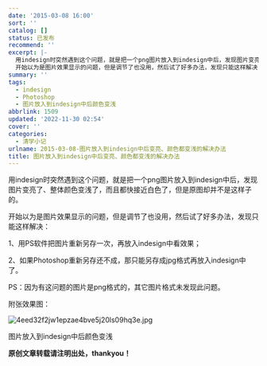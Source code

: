 ```yaml
---
date: '2015-03-08 16:00'
sort: ''
catalog: []
status: 已发布
recommend: ''
excerpt: |-
  用indesign时突然遇到这个问题，就是把一个png图片放入到indesign中后，发现图片变亮了、整体颜色变浅了，而且都快接近白色了，但是原图却并不是这样子的。
  开始以为是图片效果显示的问题，但是调节了也没用，然后试了好多办法，发现只能这样解决
summary: ''
tags:
  - indesign
  - Photoshop
  - 图片放入到indesign中后颜色变浅
abbrlink: 1509
updated: '2022-11-30 02:54'
cover: ''
categories:
  - 清学小记
urlname: 2015-03-08-图片放入到indesign中后变亮、颜色都变浅的解决办法
title: 图片放入到indesign中后变亮、颜色都变浅的解决办法
---
```


用indesign时突然遇到这个问题，就是把一个png图片放入到indesign中后，发现图片变亮了、整体颜色变浅了，而且都快接近白色了，但是原图却并不是这样子的。


开始以为是图片效果显示的问题，但是调节了也没用，然后试了好多办法，发现只能这样解决：


1、用PS软件把图片重新另存一次，再放入indesign中看效果；


2、如果Photoshop重新另存还不成，那只能另存成jpg格式再放入indesign中了。


PS：因为有这问题的图片是png格式的，其它图片格式未发现此问题。


附张效果图：


![4eed32f2jw1epzae4bve5j20ls09hq3e.jpg](https://image.bmqy.net/uploads/2015/08/4eed32f2jw1epzae4bve5j20ls09hq3e.jpg)


图片放入到indesign中后颜色变浅


**原创文章转载请注明出处，thankyou！**

